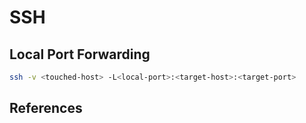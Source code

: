 # SSH 

## Local Port Forwarding

```sh
ssh -v <touched-host> -L<local-port>:<target-host>:<target-port>
``` 

## References
